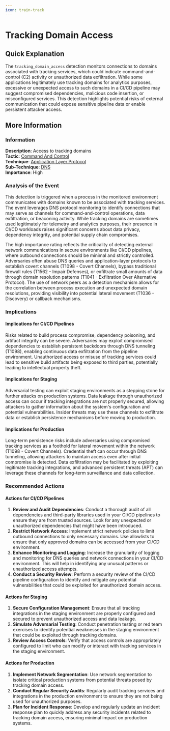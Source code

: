 ```yaml
---
icon: train-track
---
```


# Tracking Domain Access

## Quick Explanation

The `tracking_domain_access` detection monitors connections to domains associated with tracking services, which could indicate command-and-control (C2) activity or unauthorized data exfiltration. While some applications legitimately use tracking domains for analytics purposes, excessive or unexpected access to such domains in a CI/CD pipeline may suggest compromised dependencies, malicious code insertion, or misconfigured services. This detection highlights potential risks of external communication that could expose sensitive pipeline data or enable persistent attacker access.

## More Information

### Information

**Description**: Access to tracking domains  
**Tactic**: [Command And Control](https://jibril.garnet.ai/mitre/mitre/ta0011)  
**Technique**: [Application Layer Protocol](https://jibril.garnet.ai/mitre/mitre/ta0011/t1071)  
**Sub-Technique**: [DNS](https://jibril.garnet.ai/mitre/mitre/ta0011/t1071/t1071.004)  
**Importance**: High

### Analysis of the Event

This detection is triggered when a process in the monitored environment communicates with domains known to be associated with tracking services. The event leverages DNS protocol monitoring to identify connections that may serve as channels for command-and-control operations, data exfiltration, or beaconing activity. While tracking domains are sometimes used legitimately for telemetry and analytics purposes, their presence in CI/CD workloads raises significant concerns about data privacy, dependency integrity, and potential supply chain compromises.

The high importance rating reflects the criticality of detecting external network communications in secure environments like CI/CD pipelines, where outbound connections should be minimal and strictly controlled. Adversaries often abuse DNS queries and application-layer protocols to establish covert channels (T1098 - Covert Channels), bypass traditional firewall rules (T1562 - Impair Defenses), or exfiltrate small amounts of data through domain resolution patterns (T1041 - Exfiltration Over Alternative Protocol). The use of network peers as a detection mechanism allows for the correlation between process execution and unexpected domain resolutions, providing visibility into potential lateral movement (T1036 - Discovery) or callback mechanisms.

### Implications

#### Implications for CI/CD Pipelines

Risks related to build process compromise, dependency poisoning, and artifact integrity can be severe. Adversaries may exploit compromised dependencies to establish persistent backdoors through DNS tunneling (T1098), enabling continuous data exfiltration from the pipeline environment. Unauthorized access or misuse of tracking services could lead to sensitive build artifacts being exposed to third parties, potentially leading to intellectual property theft.

#### Implications for Staging

Adversarial testing can exploit staging environments as a stepping stone for further attacks on production systems. Data leakage through unauthorized access can occur if tracking integrations are not properly secured, allowing attackers to gather information about the system's configuration and potential vulnerabilities. Insider threats may use these channels to exfiltrate data or establish persistence mechanisms before moving to production.

#### Implications for Production

Long-term persistence risks include adversaries using compromised tracking services as a foothold for lateral movement within the network (T1098 - Covert Channels). Credential theft can occur through DNS tunneling, allowing attackers to maintain access even after initial compromise is detected. Data exfiltration may be facilitated by exploiting legitimate tracking integrations, and advanced persistent threats (APT) can leverage these channels for long-term surveillance and data collection.

### Recommended Actions

#### Actions for CI/CD Pipelines

1. **Review and Audit Dependencies**: Conduct a thorough audit of all dependencies and third-party libraries used in your CI/CD pipelines to ensure they are from trusted sources. Look for any unexpected or unauthorized dependencies that might have been introduced.
2. **Restrict Network Access**: Implement strict network policies to limit outbound connections to only necessary domains. Use allowlists to ensure that only approved domains can be accessed from your CI/CD environment.
3. **Enhance Monitoring and Logging**: Increase the granularity of logging and monitoring for DNS queries and network connections in your CI/CD environment. This will help in identifying any unusual patterns or unauthorized access attempts.
4. **Conduct a Security Review**: Perform a security review of the CI/CD pipeline configuration to identify and mitigate any potential vulnerabilities that could be exploited for unauthorized domain access.

#### Actions for Staging

1. **Secure Configuration Management**: Ensure that all tracking integrations in the staging environment are properly configured and secured to prevent unauthorized access and data leakage.
2. **Simulate Adversarial Testing**: Conduct penetration testing or red team exercises to identify potential weaknesses in the staging environment that could be exploited through tracking domains.
3. **Review Access Controls**: Verify that access controls are appropriately configured to limit who can modify or interact with tracking services in the staging environment.

#### Actions for Production

1. **Implement Network Segmentation**: Use network segmentation to isolate critical production systems from potential threats posed by tracking domain access.
2. **Conduct Regular Security Audits**: Regularly audit tracking services and integrations in the production environment to ensure they are not being used for unauthorized purposes.
3. **Plan for Incident Response**: Develop and regularly update an incident response plan to quickly address any security incidents related to tracking domain access, ensuring minimal impact on production systems.
